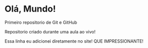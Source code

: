 # Olá, Mundo!
 Primeiro repositorio de Git e GitHub

 Repositorio criado durante uma aula ao vivo!
 
 Essa linha eu adicionei diretamente no site! QUE IMPRESSIONANTE!
